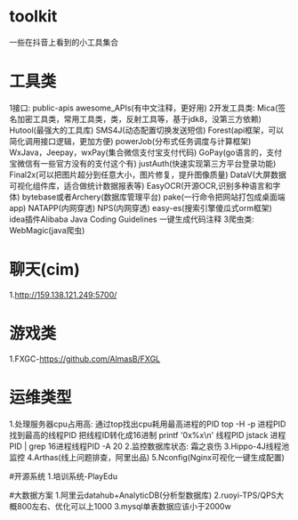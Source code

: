 # toolkit
一些在抖音上看到的小工具集合

# 工具类
1接口:
  public-apis
  awesome_APIs(有中文注释，更好用)
2开发工具类:
  Mica(签名加密工具类，常用工具类，类，反射工具等，基于jdk8，没第三方依赖)
  Hutool(最强大的工具库)
  SMS4J(动态配置切换发送短信)
  Forest(api框架，可以简化调用接口逻辑，更加方便)
  powerJob(分布式任务调度与计算框架)
  WxJava，Jeepay，wxPay(集合微信支付宝支付代码)
  GoPay(go语言的，支付宝微信有一些官方没有的支付这个有)
  justAuth(快速实现第三方平台登录功能)
  Final2x(可以把图片超分到任意大小，图片修复，提升图像质量)
  DataV(大屏数据可视化组件库，适合做统计数据报表等)
  EasyOCR(开源OCR,识别多种语言和字体)
  bytebase或者Archery(数据库管理平台)
  pake(一行命令把网站打包成桌面端app)
  NATAPP(内网穿透)
  NPS(内网穿透)
  easy-es(搜索引擎傻瓜式orm框架)  
  idea插件Alibaba Java Coding Guidelines 一键生成代码注释
3爬虫类:
  WebMagic(java爬虫)
  
# 聊天(cim)
1.http://159.138.121.249:5700/

# 游戏类
1.FXGC-https://github.com/AlmasB/FXGL

# 运维类型
1.处理服务器cpu占用高:
  通过top找出cpu耗用最高进程的PID
  top -H -p 进程PID 找到最高的线程PID
  把线程ID转化成16进制 printf '0x%x\n' 线程PID
  jstack 进程PID | grep 16进程线程PID -A 20
2.监控数据库状态:
  霜之哀伤
3.Hippo-4J线程池监控
4.Arthas(线上问题排查，阿里出品)
5.Nconfig(Nginx可视化一键生成配置)
  
#开源系统
1.培训系统-PlayEdu

#大数据方案
1.阿里云datahub+AnalyticDB(分析型数据库)
2.ruoyi-TPS/QPS大概800左右、优化可以上1000
3.mysql单表数据应该小于2000w

  
